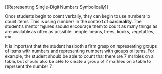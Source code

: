 [[Representing Single-Digit Numbers Symbolically]]

Once students begin to count verbally, they can begin to use numbers to count items. This is using numbers in the context of **cardinality**. The student's mentor figures should encourage them to count as many things as are available as often as possible: people, beans, trees, books, vegetables, etc.

It is important that the student has both a firm grasp on representing groups of items with numbers and representing numbers with groups of items. For example, the student should be able to count that there are 7 marbles on a table, but should also be able to create a group of 7 marbles on a table to represent the number 7.